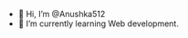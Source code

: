 - 👋 Hi, I’m @Anushka512
- 🌱 I’m currently learning Web development.

<!---
Anushka512/Anushka512 is a ✨ special ✨ repository because its `anu.md` (this file) appears on your GitHub profile.
You can click the Preview link to take a look at your changes.
--->
